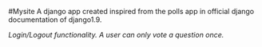 #Mysite
A django app created inspired from the polls app in official django documentation of django1.9.

_Login/Logout functionality._
_A user can only vote a question once._



